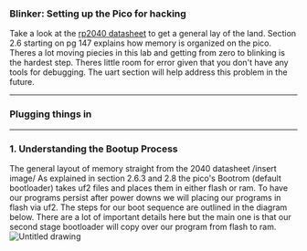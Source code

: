 ### Blinker: Setting up the Pico for hacking

Take a look at the [rp2040 datasheet](https://github.com/ESaracay/240lx_pico/blob/main/docs/rp2040-datasheet.pdf) to get a general lay of the land. Section 2.6 starting on pg 147 explains how memory is organized on the pico. Theres a lot moving piecies in this lab and getting from zero to blinking is the hardest step. Theres little room for error given that you don't have any tools for debugging. The uart section will help address this problem in the future.

***

### Plugging things in 

***

### 1. Understanding the Bootup Process
The general layout of memory straight from the 2040 datasheet
/insert image/
As explained in section 2.6.3 and 2.8 the pico's Bootrom (default bootloader) takes uf2 files and places them in either flash or ram. To have our programs persist after power downs we will placing our programs in flash via uf2. The steps for our boot sequence are outlined in the diagram below. There are a lot of important details here but the main one is that our second stage bootloader will copy over our program from flash to ram.   
![Untitled drawing](https://user-images.githubusercontent.com/33457643/171758450-6498283a-f550-4c82-b60c-4d5ca872fcdc.jpg)

